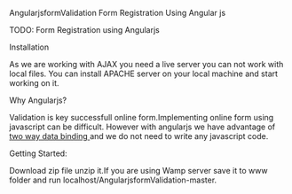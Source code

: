 AngularjsformValidation
Form Registration Using Angular js

TODO: Form Registration using Angularjs

Installation

As we are working with AJAX you need a live server you can not work with local files. You can install APACHE server on your local machine and start working on it.

Why Angularjs?

Validation is key successfull online form.Implementing online form using javascript can be difficult. However with angularjs 
we have advantage of <a href="https://docs.angularjs.org/guide/databinding">two way data binding </a> and we do not need to write any javascript code.

 Getting Started:

Download zip file unzip it.If you are using Wamp server save it to www folder and run localhost/AngularjsformValidation-master.
